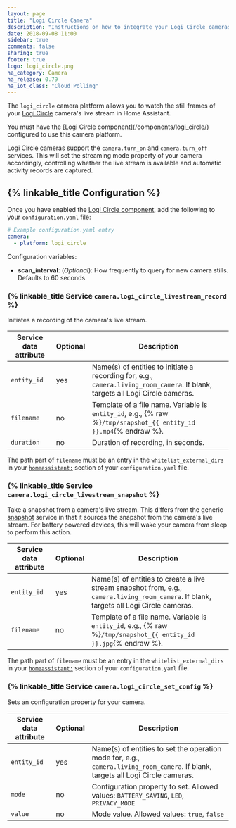 ```yaml
---
layout: page
title: "Logi Circle Camera"
description: "Instructions on how to integrate your Logi Circle cameras within Home Assistant."
date: 2018-09-08 11:00
sidebar: true
comments: false
sharing: true
footer: true
logo: logi_circle.png
ha_category: Camera
ha_release: 0.79
ha_iot_class: "Cloud Polling"
---
```


The `logi_circle` camera platform allows you to watch the still frames of your [Logi Circle](https://circle.logi.com/) camera's live stream in Home Assistant.

<p class='note'>
You must have the [Logi Circle component](/components/logi_circle/) configured to use this camera platform.
</p>

Logi Circle cameras support the `camera.turn_on` and `camera.turn_off` services. This will set the streaming mode property of your camera accordingly, controlling whether the live stream is available and automatic activity records are captured.

## {% linkable_title Configuration %}

Once you have enabled the [Logi Circle component](/components/logi_circle), add the following to your `configuration.yaml` file:

```yaml
# Example configuration.yaml entry
camera:
  - platform: logi_circle
```

Configuration variables:

- **scan_interval**: (*Optional*): How frequently to query for new camera stills. Defaults to 60 seconds.

### {% linkable_title Service `camera.logi_circle_livestream_record` %}

Initiates a recording of the camera's live stream. 

| Service data attribute | Optional | Description |
| ---------------------- | -------- | ----------- |
| `entity_id`            |      yes | Name(s) of entities to initiate a recording for, e.g., `camera.living_room_camera`. If blank, targets all Logi Circle cameras. |
| `filename `            |      no  | Template of a file name. Variable is `entity_id`, e.g., {% raw %}`/tmp/snapshot_{{ entity_id }}.mp4`{% endraw %}. |
| `duration`             |      no  | Duration of recording, in seconds.

The path part of `filename` must be an entry in the `whitelist_external_dirs` in your [`homeassistant:`](/docs/configuration/basic/) section of your `configuration.yaml` file.

### {% linkable_title Service `camera.logi_circle_livestream_snapshot` %}

Take a snapshot from a camera's live stream. This differs from the generic [snapshot](/components/camera/#service-snapshot) service in that it sources the snapshot from the camera's live stream. For battery powered devices, this will wake your camera from sleep to perform this action.

| Service data attribute | Optional | Description |
| ---------------------- | -------- | ----------- |
| `entity_id`            |      yes | Name(s) of entities to create a live stream snapshot from, e.g., `camera.living_room_camera`. If blank, targets all Logi Circle cameras. |
| `filename`             |      no  | Template of a file name. Variable is `entity_id`, e.g., {% raw %}`/tmp/snapshot_{{ entity_id }}.jpg`{% endraw %}. |

The path part of `filename` must be an entry in the `whitelist_external_dirs` in your [`homeassistant:`](/docs/configuration/basic/) section of your `configuration.yaml` file.

### {% linkable_title Service `camera.logi_circle_set_config` %}

Sets an configuration property for your camera.

| Service data attribute | Optional | Description |
| ---------------------- | -------- | ----------- |
| `entity_id`            |      yes | Name(s) of entities to set the operation mode for, e.g., `camera.living_room_camera`. If blank, targets all Logi Circle cameras. |
| `mode`                 |      no  | Configuration property to set. Allowed values: `BATTERY_SAVING`, `LED`, `PRIVACY_MODE` |
| `value`                |      no  | Mode value. Allowed values: `true`, `false` |